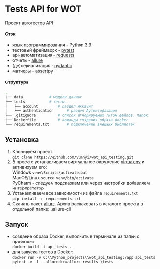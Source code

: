 # Tests API for WOT
Проект автотестов API

#### Стэк
- язык программирования - [Python 3.9](https://www.python.org/downloads/)
- тестовый фреймворк - [pytest](https://docs.pytest.org/en/latest/)
- api-автоматизация - [requests](https://requests.readthedocs.io/en/master/)
- отчеты - [allure](https://docs.qameta.io/allure/)
- (де)сериализация - [pydantic](https://pydocs.helpmanual.io/)
- матчеры - [assertpy](https://github.com/assertpy/assertpy)

#### Структура
```bash
.
├── data			# модели данных
├── tests			# тесты
│   ├── account			# раздел Аккаунт
│   └── authentication		# раздел Аутентифакация 
├── .gitignore			# список игнорируемых гитом файлов, папок    
├── Dockerfile			# команды создания образа docker
└── requirements.txt		# подключение внешних библиотек
```

## Установка
1. Клонируем проект
<br>`git clone https://github.com/vumnyi/wot_api_testing.git`
2. В проекте устанавливаем виртуальное окружение [virtualenv](https://virtualenv.pypa.io/en/latest/) и активируем его:
<br> Windows `venv\Scripts\activate.bat`
<br> MacOS/Linux `source venv/bin/activate`
<br> PyCharm - следуем подсказкам или через настройки добавляем интерпретатор
3. Устанавливаем все зависимости из файла `requirements.txt`
<br> `pip install -r requirements.txt`
4. Скачать пакет [allure](https://repo.maven.apache.org/maven2/io/qameta/allure/allure-commandline/2.9.0/allure-commandline-2.9.0.zip). Архив распаковать в каталоге проекта в отдельной папке: ./allure-cli

## Запуск
- создание образа Docker, выполнить в терминале из папки с проектом:
<br>`docker build -t api_tests .`
- для запуска тестов в Docker:
<br>`docker run -v C:\\Python_projects\\wot_api_testing:/app api_tests pytest -v -l --alluredir=allure-results \tests`